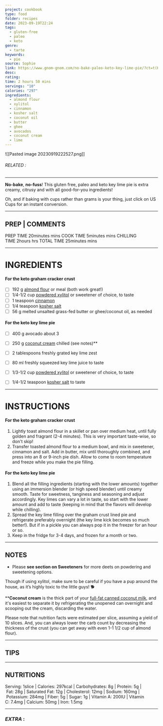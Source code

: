 ```yaml
---
project: cookbook
type: food
folder: recipes
date: 2023-09-19T22:24
tags:
  - gluten-free
  - paleo
  - keto
genre:
  - tarte
keywords:
  - pie
source: Sophie
link: https://www.gnom-gnom.com/no-bake-paleo-keto-key-lime-pie/?ct=t(KeyLime_06_28_2018)
desc: 
rating: 
time: 2 hours 50 mins
servings: "10"
calories: "297"
ingredients:
  - almond flour
  - xylitol
  - cinnamon
  - kosher salt
  - coconut oil
  - butter
  - ghee
  - avocados
  - coconut cream
  - lime
---
```


![[Pasted image 20230919222527.png]]
###### *RELATED* : 
---
**No-bake**, **no-fuss**! This gluten free, paleo and keto key lime pie is extra creamy, citrusy and with all good-for-you ingredients!

Oh, and if baking with cups rather than grams is your thing, just click on US Cups for an instant conversion.

---
## PREP | COMMENTS

PREP TIME 20minutes mins
COOK TIME 5minutes mins
CHILLING TIME 2hours hrs
TOTAL TIME 25minutes mins

---
# INGREDIENTS

#### For the keto graham cracker crust

- [ ] 192 g [almond flour](https://amzn.to/2q1v6KO) or meal (both work great!)
- [ ] 1/4-1/2 cup [powdered xylitol](https://amzn.to/2J0ED01) or sweetener of choice, to taste
- [ ] 1 teaspoon [cinnamon](http://amzn.to/2yA66B2)
- [ ] 1/4 teaspoon [kosher salt](https://amzn.to/2uM2LxM)
- [ ] 56 g melted unsalted grass-fed butter or ghee/coconut oil, as needed

#### For the keto key lime pie

- [ ] 400 g avocado about 3
- [ ] 250 g [coconut cream](https://amzn.to/2tMVdH4) chilled (see notes)**
- [ ] 2 tablespoons freshly grated key lime zest
- [ ] 80 ml freshly squeezed key lime juice to taste
- [ ] 1/3-1/2 cup [powdered xylitol](https://amzn.to/2J0ED01) or sweetener of choice, to taste
- [ ] 1/4-1/2 teaspoon [kosher salt](https://amzn.to/2uM2LxM) to taste


---
# INSTRUCTIONS

#### For the keto graham cracker crust

1. Lightly toast almond flour in a skillet or pan over medium heat, until fully golden and fragrant (2-4 minutes). This is very important taste-wise, so don't skip!
2. Transfer toasted almond flour to a medium bowl, and mix in sweetener, cinnamon and salt. Add in butter, mix until thoroughly combined, and press into an 8 or 9-inch pie dish. Allow to come to room temperature and freeze while you make the pie filling. 

#### For the keto key lime pie

1. Blend all the filling ingredients (starting with the lower amounts) together using an immersion blender (or high speed blender) until creamy smooth. Taste for sweetness, tanginess and seasoning and adjust accordingly. Key limes can vary a lot in taste, so start with the lower amount and add to taste (keeping in mind that the flavors will develop while chilling).
2. Spread the key lime filling over the graham crust lined pie and refrigerate preferably overnight (the key lime kick becomes so much better!). But if in a pickle you can always pop it in the freezer for an hour or so. 
3. Keep in the fridge for 3-4 days, and frozen for a month or two. 

---
## NOTES

* Please **see section on Sweeteners** for more deets on powdering and sweetening options.

Though if using xylitol, make sure to be careful if you have a pup around the house, as it’s highly toxic to the little guys! 🐕

****Coconut cream** is the thick part of your [full-fat canned coconut milk](https://amzn.to/2tMVdH4), and it's easiest to separate it by refrigerating the unopened can overnight and scooping out the cream, discarding the water. 

Please note that nutrition facts were estimated per slice, assuming a yield of 10 slices. And, you can always lower the carb count by decreasing the thickness of the crust (you can get away with even 1-1 1/2 cup of almond flour).

---
## TIPS



---
## NUTRITIONS

Serving: 1slice | Calories: 297kcal | Carbohydrates: 8g | Protein: 5g | Fat: 28g | Saturated Fat: 12g | Cholesterol: 12mg | Sodium: 160mg | Potassium: 284mg | Fiber: 5g | Sugar: 1g | Vitamin A: 200IU | Vitamin C: 7.4mg | Calcium: 50mg | Iron: 1.5mg

---
### *EXTRA* :



